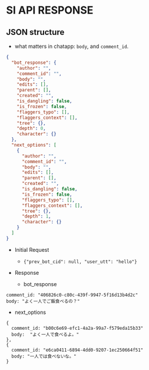 # SI API RESPONSE

## JSON structure

- what matters in chatapp: `body`, and `comment_id`.

```json
{
  "bot_response": {
    "author": "",
    "comment_id": "",
    "body": "",
    "edits": [],
    "parent": [],
    "created": "",
    "is_dangling": false,
    "is_frozen": false,
    "flaggers_typo": [],
    "flaggers_context": [],
    "tree": {},
    "depth": 0,
    "character": {}
  },
  "next_options": [
    {
      "author": "",
      "comment_id": "",
      "body": "",
      "edits": [],
      "parent": [],
      "created": "",
      "is_dangling": false,
      "is_frozen": false,
      "flaggers_typo": [],
      "flaggers_context": [],
      "tree": {},
      "depth": 1,
      "character": {}
    }
  ]
}
```

- Initial Request

  - `{"prev_bot_cid": null, "user_utt": "hello"}`

- Response
  - bot_response

```
comment_id: "406826c0-c80c-439f-9947-5f16d13b4d2c"
body: "よく一人でご飯食べるの？"
```

- next_options

```
{
  comment_id: "b00c6e69-efc1-4a2a-99a7-f579eda15b33"
  body:  "よく一人で食べるよ。"
},
{
  comment_id: "e6ca0411-6894-4dd0-9207-1ec250664f51"
  body: "一人では食べないな。"
}
```

